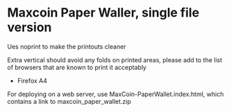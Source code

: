 # Maxcoin Paper Waller, single file version


Ues noprint to make the printouts cleaner

Extra vertical should avoid any folds on printed areas, please add to the list of browsers that are known to print it acceptably

* Firefox A4


For deploying on a web server, use MaxCoin-PaperWallet.index.html, which contains a link to maxcoin_paper_wallet.zip
